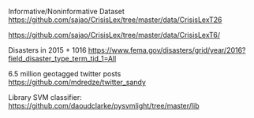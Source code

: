 Informative/Noninformative Dataset
https://github.com/sajao/CrisisLex/tree/master/data/CrisisLexT26

https://github.com/sajao/CrisisLex/tree/master/data/CrisisLexT6/


Disasters in 2015 + 1016
https://www.fema.gov/disasters/grid/year/2016?field_disaster_type_term_tid_1=All


6.5 million geotagged twitter posts
https://github.com/mdredze/twitter_sandy

Library
SVM classifier: https://github.com/daoudclarke/pysvmlight/tree/master/lib